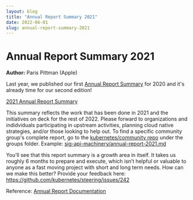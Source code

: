 ```yaml
---
layout: blog
title: "Annual Report Summary 2021"
date: 2022-06-01
slug: annual-report-summary-2021
---
```


# Annual Report Summary 2021

**Author:** Paris Pittman (Apple)

Last year, we published our first [Annual Report Summary](/blog/2021/06/28/announcing-kubernetes-community-group-annual-reports/) for 2020 and it's already time for our second edition! 
  
[2021 Annual Report Summary](https://www.cncf.io/reports/kubernetes-annual-report-2021/)
  
This summary reflects the work that has been done in 2021 and the initiatives on deck for the rest of 2022. Please forward to organizations and indidviduals participating in upstream activities, planning cloud native strategies, and/or those looking to help out. To find a specific community group's complete report, go to the [kubernetes/community repo](https://github.com/kubernetes/community) under the groups folder. Example: [sig-api-machinery/annual-report-2021.md](https://github.com/kubernetes/community/blob/master/sig-api-machinery/annual-report-2021.md)
  
You’ll see that this report summary is a growth area in itself. It takes us roughly 6 months to prepare and execute, which isn’t helpful or valuable to anyone as a fast moving project with short and long term needs. How can we make this better? Provide your feedback here: https://github.com/kubernetes/steering/issues/242 
  
Reference:
[Annual Report Documentation](https://github.com/kubernetes/community/blob/master/committee-steering/governance/annual-reports.md)
